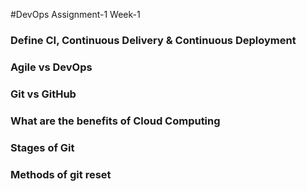 #DevOps Assignment-1 Week-1


### Define CI, Continuous Delivery & Continuous Deployment


### Agile vs DevOps


### Git vs GitHub


### What are the benefits of Cloud Computing


### Stages of Git


### Methods of git reset



